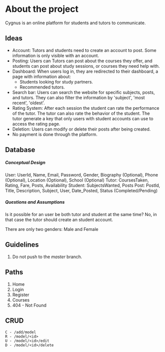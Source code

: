 # About the project

Cygnus is an online platform for students and tutors to communicate.

## Ideas

- Account: Tutors and students need to create an account to post. Some information is only visible with an account.
- Posting: Users can Tutors can post about the courses they offer, and students can post about study sessions, or courses they need help with.
- Dashboard: When users log in, they are redirected to their dashboard, a page with information about:
    - Students looking for study partners.
    - Recommended tutors.
- Search bar: Users can search the website for specific subjects, posts, and tutors. They can also filter the information by 'subject', 'most recent', 'oldest'.
- Rating System: After each session the student can rate the performance of the tutor. The tutor can also rate the behavior of the student. The tutor generate a key that only users with student accounts can use to access the rating page.
- Deletion: Users can modify or delete their posts after being created.
- No payment is done through the platform.

## Database

##### Conceptual Design

User: UserId, Name, Email, Password, Gender, Biography (Optional), Phone (Optional), Location (Optional), School (Optional)
Tutor: CoursesTaken, Rating, Fare, Posts, Availability
Student: SubjectsWanted, Posts
Post: PostId, Title, Description, Subject, User, Date_Posted, Status (Completed/Pending)

##### Questions and Assumptions

Is it possible for an user be both tutor and student at the same time? No, in that case the tutor should create an student account.

There are only two genders: Male and Female

## Guidelines

1. Do not push to the *master* branch.

## Paths

1. Home
2. Login
3. Register
4. Courses
5. 404 - Not Found

## CRUD

```
C - /add/model
R - /model/<id>
U - /model/<id>/edit
D - /model/<id>/delete
```